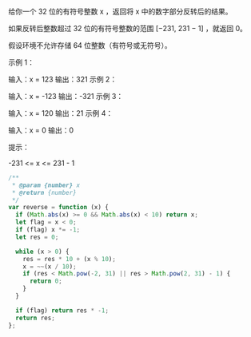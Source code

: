 ###

给你一个 32 位的有符号整数 x ，返回将 x 中的数字部分反转后的结果。

如果反转后整数超过 32 位的有符号整数的范围 [−231, 231 − 1] ，就返回 0。

假设环境不允许存储 64 位整数（有符号或无符号）。

示例 1：

输入：x = 123
输出：321
示例 2：

输入：x = -123
输出：-321
示例 3：

输入：x = 120
输出：21
示例 4：

输入：x = 0
输出：0

提示：

-231 <= x <= 231 - 1

```js
/**
 * @param {number} x
 * @return {number}
 */
var reverse = function (x) {
  if (Math.abs(x) >= 0 && Math.abs(x) < 10) return x;
  let flag = x < 0;
  if (flag) x *= -1;
  let res = 0;

  while (x > 0) {
    res = res * 10 + (x % 10);
    x = ~~(x / 10);
    if (res < Math.pow(-2, 31) || res > Math.pow(2, 31) - 1) {
      return 0;
    }
  }

  if (flag) return res * -1;
  return res;
};
```
